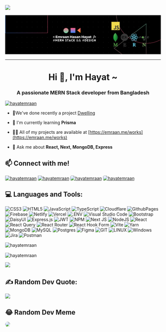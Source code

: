 [![](https://visitcount.itsvg.in/api?id=hayatemraan&icon=0&color=0)](https://visitcount.itsvg.in)

![Hayat Github Banner](assets/git-banner.png)

---

<h1 align="center">Hi 👋, I'm Hayat ~</h1>
<h3 align="center">A passionate MERN Stack developer from Bangladesh</h3>

<p align="left"> <a href="https://github.com/ryo-ma/github-profile-trophy"><img src="https://github-profile-trophy.vercel.app/?username=hayatemraan" alt="hayatemraan" /></a> </p>

- 🔭We've done recently a project [Dwelling](https://github.com/HayatEmraan/dwelling)

- 🌱 I'm currently learning **Prisma**

- 👨‍💻 All of my projects are available at [https://emraan.me/works](https://emraan.me/works)

- 💬 Ask me about **React, Next, MongoDB, Express**

## :mailbox: Connect with me!

<p align="left">
<a href="https://discord.com/users/hayatemraan" target="_blank"><img align="center" src="https://img.shields.io/badge/Discord-%237289DA.svg?logo=discord&logoColor=white" alt="hayatemraan"  height="27"  /></a>
<a href="https://linkedin.com/in/hayatemraan" target="_blank"><img align="center" src="https://img.shields.io/badge/LinkedIn-%230077B5.svg?logo=linkedin&logoColor=white" alt="hayatemraan" height="27" /></a>
<a href="mailto:hayatprestige@gmail.com" target="_blank"><img align="center" src="https://img.shields.io/badge/-Gmail-c14438?style=flat&logo=Gmail&logoColor=white" alt="hayatemraan" height="27" style="border-radius: 4px" /></a>
<a href="https://emraan.me" target="_blank"><img align="center" src="https://img.shields.io/badge/-Website-c14438?style=flat&logo=Google-Chrome&logoColor=white&link=https://emraan.me" alt="hayatemraan" height="27" style="border-radius: 4px" /></a>
</p>

## 💻 Languages and Tools:

![CSS3](https://img.shields.io/badge/css3-%231572B6.svg?style=for-the-badge&logo=css3&logoColor=white) ![HTML5](https://img.shields.io/badge/html5-%23E34F26.svg?style=for-the-badge&logo=html5&logoColor=white) ![JavaScript](https://img.shields.io/badge/javascript-%23323330.svg?style=for-the-badge&logo=javascript&logoColor=%23F7DF1E) ![TypeScript](https://img.shields.io/badge/typescript-%23007ACC.svg?style=for-the-badge&logo=typescript&logoColor=white) ![Cloudflare](https://img.shields.io/badge/Cloudflare-F38020?style=for-the-badge&logo=Cloudflare&logoColor=white) ![GithubPages](https://img.shields.io/badge/github%20pages-121013?style=for-the-badge&logo=github&logoColor=white) ![Firebase](https://img.shields.io/badge/firebase-%23039BE5.svg?style=for-the-badge&logo=firebase) ![Netlify](https://img.shields.io/badge/netlify-%23000000.svg?style=for-the-badge&logo=netlify&logoColor=#00C7B7) ![Vercel](https://img.shields.io/badge/vercel-%23000000.svg?style=for-the-badge&logo=vercel&logoColor=white) ![.ENV](https://img.shields.io/badge/.ENV-ECD53F.svg?style=for-the-badge&logo=dotenv&logoColor=black)
![Visual Studio Code](https://img.shields.io/badge/Visual%20Studio%20Code-0078d7.svg?style=for-the-badge&logo=visual-studio-code&logoColor=white) ![Bootstrap](https://img.shields.io/badge/bootstrap-%238511FA.svg?style=for-the-badge&logo=bootstrap&logoColor=white) ![DaisyUI](https://img.shields.io/badge/daisyui-5A0EF8?style=for-the-badge&logo=daisyui&logoColor=white) ![Express.js](https://img.shields.io/badge/express.js-%23404d59.svg?style=for-the-badge&logo=express&logoColor=%2361DAFB) ![JWT](https://img.shields.io/badge/JWT-black?style=for-the-badge&logo=JSON%20web%20tokens) ![NPM](https://img.shields.io/badge/NPM-%23CB3837.svg?style=for-the-badge&logo=npm&logoColor=white) ![Next JS](https://img.shields.io/badge/Next-black?style=for-the-badge&logo=next.js&logoColor=white) ![NodeJS](https://img.shields.io/badge/node.js-6DA55F?style=for-the-badge&logo=node.js&logoColor=white) ![React](https://img.shields.io/badge/react-%2320232a.svg?style=for-the-badge&logo=react&logoColor=%2361DAFB) ![React Query](https://img.shields.io/badge/-React%20Query-FF4154?style=for-the-badge&logo=react%20query&logoColor=white) ![React Router](https://img.shields.io/badge/React_Router-CA4245?style=for-the-badge&logo=react-router&logoColor=white) ![React Hook Form](https://img.shields.io/badge/React%20Hook%20Form-%23EC5990.svg?style=for-the-badge&logo=reacthookform&logoColor=white) ![Vite](https://img.shields.io/badge/vite-%23646CFF.svg?style=for-the-badge&logo=vite&logoColor=white) ![Yarn](https://img.shields.io/badge/yarn-%232C8EBB.svg?style=for-the-badge&logo=yarn&logoColor=white) ![MongoDB](https://img.shields.io/badge/MongoDB-%234ea94b.svg?style=for-the-badge&logo=mongodb&logoColor=white) ![MySQL](https://img.shields.io/badge/mysql-%2300000f.svg?style=for-the-badge&logo=mysql&logoColor=white) ![Postgres](https://img.shields.io/badge/postgres-%23316192.svg?style=for-the-badge&logo=postgresql&logoColor=white) ![Figma](https://img.shields.io/badge/figma-%23F24E1E.svg?style=for-the-badge&logo=figma&logoColor=white) ![GIT](https://img.shields.io/badge/Git-fc6d26?style=for-the-badge&logo=git&logoColor=white) ![LINUX](https://img.shields.io/badge/Linux-FCC624?style=for-the-badge&logo=linux&logoColor=black) ![Windows](https://img.shields.io/badge/Windows-0078D6?style=for-the-badge&logo=windows&logoColor=white) ![Jira](https://img.shields.io/badge/jira-%230A0FFF.svg?style=for-the-badge&logo=jira&logoColor=white) ![Postman](https://img.shields.io/badge/Postman-FF6C37?style=for-the-badge&logo=postman&logoColor=white)


<p><img align="center" src="https://github-readme-stats.vercel.app/api/top-langs?username=hayatemraan&show_icons=true&locale=en&layout=compact" alt="hayatemraan" /></p>

<p><img align="center" src="https://github-readme-streak-stats.herokuapp.com/?user=hayatemraan&" alt="hayatemraan" /></p>

![](https://github-profile-summary-cards.vercel.app/api/cards/profile-details?username=HayatEmraan&theme=github)


## ✍️ Random Dev Quote:
![](https://quotes-github-readme.vercel.app/api?type=horizontal&theme=light)

## 😂 Random Dev Meme
<img src='https://randommeme-five.vercel.app/' style="height: 400px; border-radius: 8px;" />
